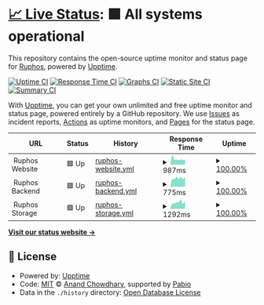 # [📈 Live Status](https://ruphos.github.io/upptime): <!--live status--> **🟩 All systems operational**

This repository contains the open-source uptime monitor and status page for [Ruphos](https://ruphos.github.io/upptime), powered by [Upptime](https://github.com/upptime/upptime).

[![Uptime CI](https://github.com/ruphos/upptime/workflows/Uptime%20CI/badge.svg)](https://github.com/ruphos/upptime/actions?query=workflow%3A%22Uptime+CI%22)
[![Response Time CI](https://github.com/ruphos/upptime/workflows/Response%20Time%20CI/badge.svg)](https://github.com/ruphos/upptime/actions?query=workflow%3A%22Response+Time+CI%22)
[![Graphs CI](https://github.com/ruphos/upptime/workflows/Graphs%20CI/badge.svg)](https://github.com/ruphos/upptime/actions?query=workflow%3A%22Graphs+CI%22)
[![Static Site CI](https://github.com/ruphos/upptime/workflows/Static%20Site%20CI/badge.svg)](https://github.com/ruphos/upptime/actions?query=workflow%3A%22Static+Site+CI%22)
[![Summary CI](https://github.com/ruphos/upptime/workflows/Summary%20CI/badge.svg)](https://github.com/ruphos/upptime/actions?query=workflow%3A%22Summary+CI%22)

With [Upptime](https://upptime.js.org), you can get your own unlimited and free uptime monitor and status page, powered entirely by a GitHub repository. We use [Issues](https://github.com/ruphos/upptime/issues) as incident reports, [Actions](https://github.com/ruphos/upptime/actions) as uptime monitors, and [Pages](https://ruphos.github.io/upptime) for the status page.

<!--start: status pages-->
<!-- This summary is generated by Upptime (https://github.com/upptime/upptime) -->
<!-- Do not edit this manually, your changes will be overwritten -->
<!-- prettier-ignore -->
| URL | Status | History | Response Time | Uptime |
| --- | ------ | ------- | ------------- | ------ |
| <img alt="" src="https://icons.duckduckgo.com/ip3/null.ico" height="13"> Ruphos Website | 🟩 Up | [ruphos-website.yml](https://github.com/ruphos/upptime/commits/HEAD/history/ruphos-website.yml) | <details><summary><img alt="Response time graph" src="./graphs/ruphos-website/response-time-week.png" height="20"> 987ms</summary><br><a href="https://ruphos.github.io/upptime/history/ruphos-website"><img alt="Response time 1117" src="https://img.shields.io/endpoint?url=https%3A%2F%2Fraw.githubusercontent.com%2Fruphos%2Fupptime%2FHEAD%2Fapi%2Fruphos-website%2Fresponse-time.json"></a><br><a href="https://ruphos.github.io/upptime/history/ruphos-website"><img alt="24-hour response time 933" src="https://img.shields.io/endpoint?url=https%3A%2F%2Fraw.githubusercontent.com%2Fruphos%2Fupptime%2FHEAD%2Fapi%2Fruphos-website%2Fresponse-time-day.json"></a><br><a href="https://ruphos.github.io/upptime/history/ruphos-website"><img alt="7-day response time 987" src="https://img.shields.io/endpoint?url=https%3A%2F%2Fraw.githubusercontent.com%2Fruphos%2Fupptime%2FHEAD%2Fapi%2Fruphos-website%2Fresponse-time-week.json"></a><br><a href="https://ruphos.github.io/upptime/history/ruphos-website"><img alt="30-day response time 1035" src="https://img.shields.io/endpoint?url=https%3A%2F%2Fraw.githubusercontent.com%2Fruphos%2Fupptime%2FHEAD%2Fapi%2Fruphos-website%2Fresponse-time-month.json"></a><br><a href="https://ruphos.github.io/upptime/history/ruphos-website"><img alt="1-year response time 1117" src="https://img.shields.io/endpoint?url=https%3A%2F%2Fraw.githubusercontent.com%2Fruphos%2Fupptime%2FHEAD%2Fapi%2Fruphos-website%2Fresponse-time-year.json"></a></details> | <details><summary><a href="https://ruphos.github.io/upptime/history/ruphos-website">100.00%</a></summary><a href="https://ruphos.github.io/upptime/history/ruphos-website"><img alt="All-time uptime 99.95%" src="https://img.shields.io/endpoint?url=https%3A%2F%2Fraw.githubusercontent.com%2Fruphos%2Fupptime%2FHEAD%2Fapi%2Fruphos-website%2Fuptime.json"></a><br><a href="https://ruphos.github.io/upptime/history/ruphos-website"><img alt="24-hour uptime 100.00%" src="https://img.shields.io/endpoint?url=https%3A%2F%2Fraw.githubusercontent.com%2Fruphos%2Fupptime%2FHEAD%2Fapi%2Fruphos-website%2Fuptime-day.json"></a><br><a href="https://ruphos.github.io/upptime/history/ruphos-website"><img alt="7-day uptime 100.00%" src="https://img.shields.io/endpoint?url=https%3A%2F%2Fraw.githubusercontent.com%2Fruphos%2Fupptime%2FHEAD%2Fapi%2Fruphos-website%2Fuptime-week.json"></a><br><a href="https://ruphos.github.io/upptime/history/ruphos-website"><img alt="30-day uptime 100.00%" src="https://img.shields.io/endpoint?url=https%3A%2F%2Fraw.githubusercontent.com%2Fruphos%2Fupptime%2FHEAD%2Fapi%2Fruphos-website%2Fuptime-month.json"></a><br><a href="https://ruphos.github.io/upptime/history/ruphos-website"><img alt="1-year uptime 99.95%" src="https://img.shields.io/endpoint?url=https%3A%2F%2Fraw.githubusercontent.com%2Fruphos%2Fupptime%2FHEAD%2Fapi%2Fruphos-website%2Fuptime-year.json"></a></details>
| <img alt="" src="https://icons.duckduckgo.com/ip3/null.ico" height="13"> Ruphos Backend | 🟩 Up | [ruphos-backend.yml](https://github.com/ruphos/upptime/commits/HEAD/history/ruphos-backend.yml) | <details><summary><img alt="Response time graph" src="./graphs/ruphos-backend/response-time-week.png" height="20"> 775ms</summary><br><a href="https://ruphos.github.io/upptime/history/ruphos-backend"><img alt="Response time 900" src="https://img.shields.io/endpoint?url=https%3A%2F%2Fraw.githubusercontent.com%2Fruphos%2Fupptime%2FHEAD%2Fapi%2Fruphos-backend%2Fresponse-time.json"></a><br><a href="https://ruphos.github.io/upptime/history/ruphos-backend"><img alt="24-hour response time 881" src="https://img.shields.io/endpoint?url=https%3A%2F%2Fraw.githubusercontent.com%2Fruphos%2Fupptime%2FHEAD%2Fapi%2Fruphos-backend%2Fresponse-time-day.json"></a><br><a href="https://ruphos.github.io/upptime/history/ruphos-backend"><img alt="7-day response time 775" src="https://img.shields.io/endpoint?url=https%3A%2F%2Fraw.githubusercontent.com%2Fruphos%2Fupptime%2FHEAD%2Fapi%2Fruphos-backend%2Fresponse-time-week.json"></a><br><a href="https://ruphos.github.io/upptime/history/ruphos-backend"><img alt="30-day response time 795" src="https://img.shields.io/endpoint?url=https%3A%2F%2Fraw.githubusercontent.com%2Fruphos%2Fupptime%2FHEAD%2Fapi%2Fruphos-backend%2Fresponse-time-month.json"></a><br><a href="https://ruphos.github.io/upptime/history/ruphos-backend"><img alt="1-year response time 900" src="https://img.shields.io/endpoint?url=https%3A%2F%2Fraw.githubusercontent.com%2Fruphos%2Fupptime%2FHEAD%2Fapi%2Fruphos-backend%2Fresponse-time-year.json"></a></details> | <details><summary><a href="https://ruphos.github.io/upptime/history/ruphos-backend">100.00%</a></summary><a href="https://ruphos.github.io/upptime/history/ruphos-backend"><img alt="All-time uptime 99.94%" src="https://img.shields.io/endpoint?url=https%3A%2F%2Fraw.githubusercontent.com%2Fruphos%2Fupptime%2FHEAD%2Fapi%2Fruphos-backend%2Fuptime.json"></a><br><a href="https://ruphos.github.io/upptime/history/ruphos-backend"><img alt="24-hour uptime 100.00%" src="https://img.shields.io/endpoint?url=https%3A%2F%2Fraw.githubusercontent.com%2Fruphos%2Fupptime%2FHEAD%2Fapi%2Fruphos-backend%2Fuptime-day.json"></a><br><a href="https://ruphos.github.io/upptime/history/ruphos-backend"><img alt="7-day uptime 100.00%" src="https://img.shields.io/endpoint?url=https%3A%2F%2Fraw.githubusercontent.com%2Fruphos%2Fupptime%2FHEAD%2Fapi%2Fruphos-backend%2Fuptime-week.json"></a><br><a href="https://ruphos.github.io/upptime/history/ruphos-backend"><img alt="30-day uptime 100.00%" src="https://img.shields.io/endpoint?url=https%3A%2F%2Fraw.githubusercontent.com%2Fruphos%2Fupptime%2FHEAD%2Fapi%2Fruphos-backend%2Fuptime-month.json"></a><br><a href="https://ruphos.github.io/upptime/history/ruphos-backend"><img alt="1-year uptime 99.94%" src="https://img.shields.io/endpoint?url=https%3A%2F%2Fraw.githubusercontent.com%2Fruphos%2Fupptime%2FHEAD%2Fapi%2Fruphos-backend%2Fuptime-year.json"></a></details>
| <img alt="" src="https://icons.duckduckgo.com/ip3/null.ico" height="13"> Ruphos Storage | 🟩 Up | [ruphos-storage.yml](https://github.com/ruphos/upptime/commits/HEAD/history/ruphos-storage.yml) | <details><summary><img alt="Response time graph" src="./graphs/ruphos-storage/response-time-week.png" height="20"> 1292ms</summary><br><a href="https://ruphos.github.io/upptime/history/ruphos-storage"><img alt="Response time 1216" src="https://img.shields.io/endpoint?url=https%3A%2F%2Fraw.githubusercontent.com%2Fruphos%2Fupptime%2FHEAD%2Fapi%2Fruphos-storage%2Fresponse-time.json"></a><br><a href="https://ruphos.github.io/upptime/history/ruphos-storage"><img alt="24-hour response time 1524" src="https://img.shields.io/endpoint?url=https%3A%2F%2Fraw.githubusercontent.com%2Fruphos%2Fupptime%2FHEAD%2Fapi%2Fruphos-storage%2Fresponse-time-day.json"></a><br><a href="https://ruphos.github.io/upptime/history/ruphos-storage"><img alt="7-day response time 1292" src="https://img.shields.io/endpoint?url=https%3A%2F%2Fraw.githubusercontent.com%2Fruphos%2Fupptime%2FHEAD%2Fapi%2Fruphos-storage%2Fresponse-time-week.json"></a><br><a href="https://ruphos.github.io/upptime/history/ruphos-storage"><img alt="30-day response time 1180" src="https://img.shields.io/endpoint?url=https%3A%2F%2Fraw.githubusercontent.com%2Fruphos%2Fupptime%2FHEAD%2Fapi%2Fruphos-storage%2Fresponse-time-month.json"></a><br><a href="https://ruphos.github.io/upptime/history/ruphos-storage"><img alt="1-year response time 1216" src="https://img.shields.io/endpoint?url=https%3A%2F%2Fraw.githubusercontent.com%2Fruphos%2Fupptime%2FHEAD%2Fapi%2Fruphos-storage%2Fresponse-time-year.json"></a></details> | <details><summary><a href="https://ruphos.github.io/upptime/history/ruphos-storage">100.00%</a></summary><a href="https://ruphos.github.io/upptime/history/ruphos-storage"><img alt="All-time uptime 99.95%" src="https://img.shields.io/endpoint?url=https%3A%2F%2Fraw.githubusercontent.com%2Fruphos%2Fupptime%2FHEAD%2Fapi%2Fruphos-storage%2Fuptime.json"></a><br><a href="https://ruphos.github.io/upptime/history/ruphos-storage"><img alt="24-hour uptime 100.00%" src="https://img.shields.io/endpoint?url=https%3A%2F%2Fraw.githubusercontent.com%2Fruphos%2Fupptime%2FHEAD%2Fapi%2Fruphos-storage%2Fuptime-day.json"></a><br><a href="https://ruphos.github.io/upptime/history/ruphos-storage"><img alt="7-day uptime 100.00%" src="https://img.shields.io/endpoint?url=https%3A%2F%2Fraw.githubusercontent.com%2Fruphos%2Fupptime%2FHEAD%2Fapi%2Fruphos-storage%2Fuptime-week.json"></a><br><a href="https://ruphos.github.io/upptime/history/ruphos-storage"><img alt="30-day uptime 100.00%" src="https://img.shields.io/endpoint?url=https%3A%2F%2Fraw.githubusercontent.com%2Fruphos%2Fupptime%2FHEAD%2Fapi%2Fruphos-storage%2Fuptime-month.json"></a><br><a href="https://ruphos.github.io/upptime/history/ruphos-storage"><img alt="1-year uptime 99.95%" src="https://img.shields.io/endpoint?url=https%3A%2F%2Fraw.githubusercontent.com%2Fruphos%2Fupptime%2FHEAD%2Fapi%2Fruphos-storage%2Fuptime-year.json"></a></details>

<!--end: status pages-->

[**Visit our status website →**](https://ruphos.github.io/upptime)

## 📄 License

- Powered by: [Upptime](https://github.com/upptime/upptime)
- Code: [MIT](./LICENSE) © [Anand Chowdhary](https://anandchowdhary.com), supported by [Pabio](https://pabio.com)
- Data in the `./history` directory: [Open Database License](https://opendatacommons.org/licenses/odbl/1-0/)
